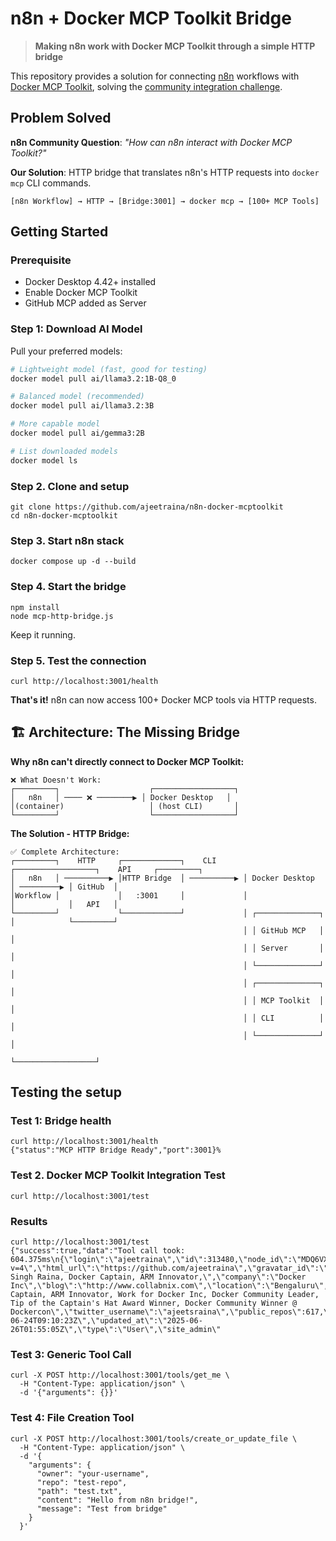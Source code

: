 # n8n + Docker MCP Toolkit Bridge

> **Making n8n work with Docker MCP Toolkit through a simple HTTP bridge**

This repository provides a solution for connecting [n8n](https://n8n.io) workflows with [Docker MCP Toolkit](https://docs.docker.com/desktop/features/mcp/), solving the [community integration challenge](https://community.n8n.io/t/n8n-interact-with-docker-mcp-toolkit/135733).

## Problem Solved

**n8n Community Question**: *"How can n8n interact with Docker MCP Toolkit?"*

**Our Solution**: HTTP bridge that translates n8n's HTTP requests into `docker mcp` CLI commands.

```
[n8n Workflow] → HTTP → [Bridge:3001] → docker mcp → [100+ MCP Tools]
```

## Getting Started

### Prerequisite

- Docker Desktop 4.42+ installed
- Enable Docker MCP Toolkit
- GitHub MCP added as Server

### Step 1: Download AI Model

Pull your preferred models:

```bash
# Lightweight model (fast, good for testing)
docker model pull ai/llama3.2:1B-Q8_0

# Balanced model (recommended)
docker model pull ai/llama3.2:3B

# More capable model
docker model pull ai/gemma3:2B

# List downloaded models
docker model ls
```


### Step 2. Clone and setup


```
git clone https://github.com/ajeetraina/n8n-docker-mcptoolkit
cd n8n-docker-mcptoolkit
```

### Step 3. Start n8n stack

```
docker compose up -d --build
```


### Step 4. Start the bridge

```
npm install
node mcp-http-bridge.js
```

Keep it running.


### Step 5. Test the connection

```
curl http://localhost:3001/health
```

**That's it!** n8n can now access 100+ Docker MCP tools via HTTP requests.


## 🏗️ Architecture: The Missing Bridge

**Why n8n can't directly connect to Docker MCP Toolkit:**

```
❌ What Doesn't Work:
┌─────────┐                    ┌──────────────────┐
│   n8n   │ ──── ❌ ────────▶ │ Docker Desktop   │
│(container)                   │ (host CLI)       │
└─────────┘                    └──────────────────┘
```

**The Solution - HTTP Bridge:**

```
✅ Complete Architecture:
┌─────────┐    HTTP     ┌─────────────┐    CLI      ┌──────────────────┐    API     ┌─────────┐
│   n8n   │ ──────────▶ │HTTP Bridge  │ ──────────▶ │ Docker Desktop   │ ─────────▶ │ GitHub  │
│Workflow │             │   :3001     │             │                  │            │   API   │
└─────────┘             └─────────────┘             │ ┌──────────────┐ │            └─────────┘
                                                    │ │ GitHub MCP   │ │
                                                    │ │ Server       │ │
                                                    │ └──────────────┘ │
                                                    │ ┌──────────────┐ │
                                                    │ │ MCP Toolkit  │ │
                                                    │ │ CLI          │ │
                                                    │ └──────────────┘ │
                                                    └──────────────────┘
```


## Testing the setup

### Test 1: Bridge health

```
curl http://localhost:3001/health
{"status":"MCP HTTP Bridge Ready","port":3001}%
```

### Test 2. Docker MCP Toolkit Integration Test

```
curl http://localhost:3001/test
```

### Results

```
curl http://localhost:3001/test
{"success":true,"data":"Tool call took: 604.375ms\n{\"login\":\"ajeetraina\",\"id\":313480,\"node_id\":\"MDQ6VXNlcjMxMzQ4MA==\",\"avatar_url\":\"https://avatars.githubusercontent.com/u/313480?v=4\",\"html_url\":\"https://github.com/ajeetraina\",\"gravatar_id\":\"\",\"name\":\"Ajeet Singh Raina, Docker Captain, ARM Innovator,\",\"company\":\"Docker Inc\",\"blog\":\"http://www.collabnix.com\",\"location\":\"Bengaluru\",\"email\":\"ajeetraina@gmail.com\",\"hireable\":true,\"bio\":\"Docker Captain, ARM Innovator, Work for Docker Inc, Docker Community Leader, Tip of the Captain's Hat Award Winner, Docker Community Winner @ Dockercon\",\"twitter_username\":\"ajeetsraina\",\"public_repos\":617,\"public_gists\":186,\"followers\":906,\"following\":10,\"created_at\":\"2010-06-24T09:10:23Z\",\"updated_at\":\"2025-06-26T01:55:05Z\",\"type\":\"User\",\"site_admin\"
```

### Test 3: Generic Tool Call

```
curl -X POST http://localhost:3001/tools/get_me \
  -H "Content-Type: application/json" \
  -d '{"arguments": {}}'
```

### Test 4: File Creation Tool

```
curl -X POST http://localhost:3001/tools/create_or_update_file \
  -H "Content-Type: application/json" \
  -d '{
    "arguments": {
      "owner": "your-username",
      "repo": "test-repo", 
      "path": "test.txt",
      "content": "Hello from n8n bridge!",
      "message": "Test from bridge"
    }
  }'
```

